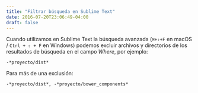 ```yaml
---
title: "Filtrar búsqueda en Sublime Text"
date: 2016-07-20T23:06:49-04:00
draft: false
---
```


Cuando utilizamos en Sublime Text la búsqueda avanzada (`⌘+⇧+F` en macOS / `Ctrl + ⇧ + F`
en Windows) podemos excluir archivos y directorios de los resultados de búsqueda en el
campo *Where*, por ejemplo:

```
-*proyecto/dist*
```

Para más de una exclusión:

```
-*proyecto/dist*, -*proyecto/bower_components*
```

